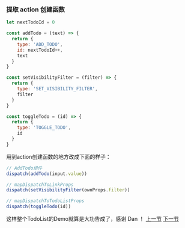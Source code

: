 ### 提取 action 创建函数
```js
let nextTodoId = 0

const addTodo = (text) => {
  return {
    type: 'ADD_TODO',
    id: nextTodoId++,
    text
  }
}

const setVisibilityFilter = (filter) => {
  return {
    type: 'SET_VISIBILITY_FILTER',
    filter
  }
}

const toggleTodo = (id) => {
  return {
    type: 'TOGGLE_TODO',
    id
  }
}
```
用到action创建函数的地方改成下面的样子：
```js
// AddTodo组件
dispatch(addTodo(input.value))

// mapDispatchToLinkProps
dispatch(setVisibilityFilter(ownProps.filter))

// mapDispatchToTodoListProps
dispatch(toggleTodo(id))
```
这样整个TodoList的Demo就算是大功告成了，感谢 Dan ！ [上一节](https://github.com/MothWillion/redux-todolist/tree/master/29-generating-containers-with-connect-from-react-redux-filterlink) [下一节](https://github.com/MothWillion/redux-todolist/tree/master/finally-todolist)